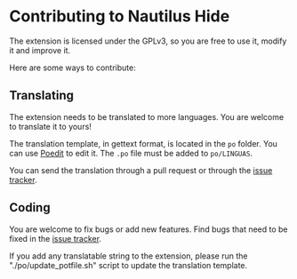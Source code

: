 # Contributing to Nautilus Hide

The extension is licensed under the GPLv3, so you are free to use it, modify it
and improve it.

Here are some ways to contribute:

## Translating

The extension needs to be translated to more languages. You are welcome to
translate it to yours!

The translation template, in gettext format, is located in the `po` folder.
You can use [Poedit](https://poedit.net) to edit it. The `.po` file must be added to `po/LINGUAS`.

You can send the translation through a pull request or through
the [issue tracker](https://github.com/nautilus-hide/nautilus-hide/issues).

## Coding

You are welcome to fix bugs or add new features.
Find bugs that need to be fixed in the [issue tracker](https://github.com/nautilus-hide/nautilus-hide/issues).

If you add any translatable string to the extension, please run the
"./po/update_potfile.sh" script to update the translation template.
